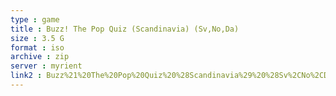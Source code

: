 ```yaml
---
type : game
title : Buzz! The Pop Quiz (Scandinavia) (Sv,No,Da)
size : 3.5 G
format : iso
archive : zip
server : myrient
link2 : Buzz%21%20The%20Pop%20Quiz%20%28Scandinavia%29%20%28Sv%2CNo%2CDa%29
---
```

